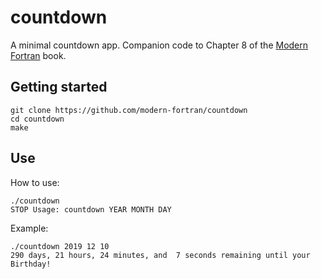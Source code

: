# countdown

A minimal countdown app.
Companion code to Chapter 8 of the [Modern Fortran](https://www.manning.com/books/modern-fortran?a_aid=modernfortran&a_bid=2dc4d442) book.

## Getting started

```
git clone https://github.com/modern-fortran/countdown
cd countdown
make
```

## Use

How to use:

```
./countdown
STOP Usage: countdown YEAR MONTH DAY
```

Example:

```
./countdown 2019 12 10
290 days, 21 hours, 24 minutes, and  7 seconds remaining until your Birthday!
```
